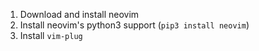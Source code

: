 1. Download and install neovim
2. Install neovim's python3 support (`pip3 install neovim`)
3. Install `vim-plug`
